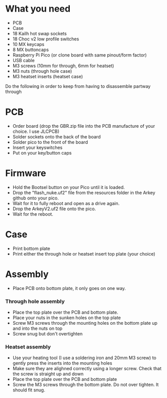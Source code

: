 # What you need
- PCB
- Case
- 18 Kailh hot swap sockets
- 18 Choc v2 low profile switches
- 10 MX keycaps
- 8 MX buttoncaps
- Raspberry Pi Pico (or clone board with same pinout/form factor)
- USB cable
- M3 screws (10mm for through, 6mm for heatset)
- M3 nuts (through hole case)
- M3 heatset inserts (heatset case)

Do the following in order to keep from having to disassemble partway through

# PCB
- Order board (drop the GBR.zip file into the PCB manufacture of your choice. I use JLCPCB)
- Solder sockets onto the back of the board
- Solder pico to the front of the board
- Insert your keyswitches
- Put on your key/button caps

# Firmware
- Hold the Bootsel button on your Pico until it is loaded. 
- Drop the "flash_nuke.uf2" file from the resources folder in the Arkey github onto your pico.
- Wait for it to fully reboot and open as a drive again.
- Drop the ArkeyV2.uf2 file onto the pico.
- Wait for the reboot.

# Case
- Print bottom plate
- Print either the through hole or heatset insert top plate (your choice)

# Assembly
- Place PCB onto bottom plate, it only goes on one way.

### Through hole assembly
- Place the top plate over the PCB and bottom plate.
- Place your nuts in the sunken holes on the top plate
- Screw M3 screws through the mounting holes on the bottom plate up and into the nuts on top
- Screw snug but don't overtighten

### Heatset assembly
- Use your heating tool (I use a soldering iron and 20mm M3 screw) to gently press the inserts into the mounting holes
- Make sure they are alighned correctly using a longer screw. Check that the screw is straight up and down
- Place the top plate over the PCB and bottom plate
- Screw the M3 screws through the bottom plate. Do not over tighten. It should fit snug. 



